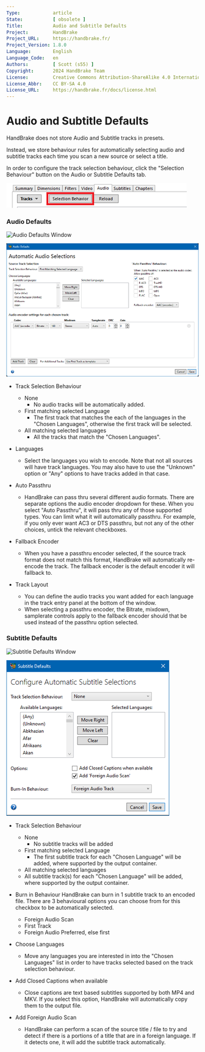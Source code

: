 ```yaml
---
Type:            article
State:           [ obsolete ]
Title:           Audio and Subtitle Defaults
Project:         HandBrake
Project_URL:     https://handbrake.fr/
Project_Version: 1.8.0
Language:        English
Language_Code:   en
Authors:         [ Scott (s55) ]
Copyright:       2024 HandBrake Team
License:         Creative Commons Attribution-ShareAlike 4.0 International
License_Abbr:    CC BY-SA 4.0
License_URL:     https://handbrake.fr/docs/license.html
---
```


Audio and Subtitle Defaults
=============================

HandBrake does not store Audio and Subtitle tracks in presets.

Instead, we store behaviour rules for automatically selecting audio and subtitle tracks each time you scan a new source or select a title.

In order to configure the track selection behaviour, click the "Selection Behaviour" button on the Audio or Subtitle Defaults tab.

![Audio Defaults Access Button](../../images/windows/audio-configure-defaults-button-win-1.4.0.png "Audio Defaults Window")

### Audio Defaults

<!-- .system-macos -->
![Audio Defaults Window](../../images/mac/audio-defaults-mac-1.4.0.png "Audio Defaults Window")
<!-- /.system-macos -->
<!-- .system-windows -->
![Audio Defaults Window](../../images/windows/audio-defaults-win-1.8.0.png "Audio Defaults Window")
<!-- /.system-windows -->

- Track Selection Behaviour
  - None
    - No audio tracks will be automatically added.
  - First matching selected Language
    - The first track that matches the each of the languages in the "Chosen Languages", otherwise the first track will be selected.
  - All matching selected languages
    - All the tracks that match the "Chosen Languages".
    
- Languages
  - Select the languages you wish to encode. Note that not all sources will have track languages. You may also have to use the "Unknown" option or "Any" options to have tracks added in that case.

- Auto Passthru
  - HandBrake can pass thru several different audio formats. There are separate options the audio encoder dropdown for these. When you select "Auto Passthru", it will pass thru any of those supported types.  You can limit what it will automatically passthru. For example, if you only ever want AC3 or DTS passthru, but not any of the other choices, untick the relevant checkboxes.
  
- Fallback Encoder
  - When you have a passthru encoder selected, if the source track format does not match this format, HandBrake will automatically re-encode the track. The fallback encoder is the default encoder it will fallback to.  
  
- Track Layout
  - You can define the audio tracks you want added for each language in the track entry panel at the bottom of the window.
  - When selecting a passthru encoder, the Bitrate, mixdown, samplerate controls apply to the fallback encoder should that be used instead of the passthru option selected. 

### Subtitle Defaults

<!-- .system-macos -->
![Subtitle Defaults Window](../../images/mac/subtitle-defaults-mac-1.4.0.png "Audio Defaults Window")
<!-- /.system-macos -->
<!-- .system-windows -->
![Subtitle Defaults Window](../../images/windows/subtitle-defaults-win-1.4.0.png "Subtitle Defaults Window")
<!-- /.system-windows -->

- Track Selection Behaviour
  - None
    - No subtitle tracks will be added
  - First matching selected Language
    - The first subtitle track for each "Chosen Language" will be added, where supported by the output container. 
  - All matching selected languages
   - All subtitle track(s) for each "Chosen Language" will be added, where supported by the output container. 
   
- Burn in Behaviour
  HandBrake can burn in 1 subtitle track to an encoded file. There are 3 behavioural options you can choose from for this checkbox to be automatically selected.
  - Foreign Audio Scan
  - First Track
  - Foreign Audio Preferred, else first
  
- Choose Languages
  - Move any languages you are interested in into the "Chosen Languages" list in order to have tracks selected based on the track selection behaviour.
  
- Add Closed Captions when available
  - Close captions are text based subtitles supported by both MP4 and MKV. If you select this option, HandBrake will automatically copy them to the output file.
  
- Add Foreign Audio Scan
  - HandBrake can perform a scan of the source title / file to try and detect if there is a portions of a title that are in a foreign language. If it detects one, it will add the subtitle track automatically. 
